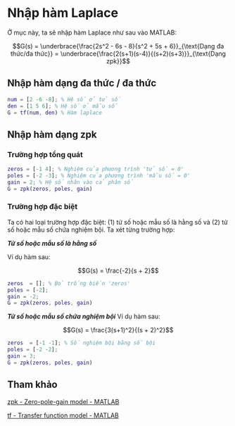 # Nhập hàm Laplace

Ở mục này, ta sẽ nhập hàm Laplace như sau vào MATLAB:

```math
G(s) = \underbrace{\frac{2s^2 - 6s - 8}{s^2 + 5s + 6}}_{\text{Dạng đa thức/đa thức}} = \underbrace{\frac{2(s+1)(s-4)}{(s+2)(s+3)}}_{\text{Dạng zpk}}
```

## Nhập hàm dạng đa thức / đa thức
```matlab
num = [2 -6 -8]; % Hệ số ở tử số
den = [1 5 6]; % Hệ số ở mẫu số
G = tf(num, den) % Hàm laplace
```

## Nhập hàm dạng zpk

### Trường hợp tổng quát
```matlab
zeros = [-1 4]; % Nghiệm của phương trình 'tử số = 0'
poles = [-2 -3]; % Nghiệm của phương trình 'mẫu số = 0'
gain = 2; % Hệ số nhân vào cả phân số 
G = zpk(zeros, poles, gain)
```

### Trường hợp đặc biệt

Ta có hai loại trường hợp đặc biệt: (1) tử số hoặc mẫu số là hằng số và (2) tử số hoặc mẫu số chứa nghiệm bội. Ta xét từng trường hợp:

***Tử số hoặc mẫu số là hằng số***

Ví dụ hàm sau:
```math
G(s) = \frac{-2}{s + 2}
```

```matlab
zeros  = []; % Bỏ trống biến 'zeros'
poles = [-2];
gain = -2;
G = zpk(zeros, poles, gain)
```

***Tử số hoặc mẫu số chứa nghiệm bội***
Ví dụ hàm sau:
```math
G(s) = \frac{3(s+1)^2}{(s + 2)^2}
```

```matlab
zeros  = [-1 -1]; % Số nghiệm bội bằng số bội
poles = [-2 -2];
gain = 3;
G = zpk(zeros, poles, gain)
```
## Tham khảo
[zpk - Zero-pole-gain model - MATLAB](https://www.mathworks.com/help/control/ref/zpk.html)

[tf - Transfer function model - MATLAB](https://www.mathworks.com/help/control/ref/tf.html)
